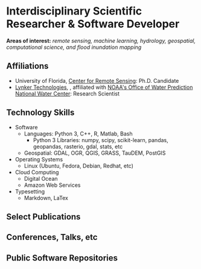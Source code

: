 # **Interdisciplinary Scientific Researcher & Software Developer**

**Areas of interest:** _remote sensing, machine learning, hydrology, geospatial, computational science, and flood inundation mapping_

## Affiliations

- University of Florida, [Center for Remote Sensing](https://abe.ufl.edu/research/CRS/): Ph.D. Candidate
- [Lynker Technologies](https://www.lynker.com/), , affiliated with [NOAA's Office of Water Prediction National Water Center](https://water.noaa.gov/): Research Scientist

## Technology Skills
- Software
    - Languages: Python 3, C++, R, Matlab, Bash
        - Python 3 Libraries: numpy, scipy, scikit-learn, pandas, geopandas, rasterio, gdal, stats, etc
    - Geospatial: GDAL, OGR, QGIS, GRASS, TauDEM, PostGIS
- Operating Systems
    - Linux (Ubuntu, Fedora, Debian, Redhat, etc)
- Cloud Computing
    - Digital Ocean
    - Amazon Web Services
- Typesetting
    - Markdown, LaTex

## Select Publications

## Conferences, Talks, etc

## Public Software Repositories

